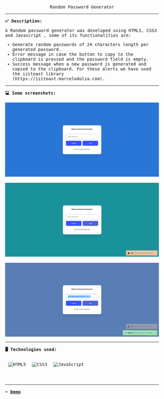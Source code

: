 <p align="center">
<br>
<samp>
    Random Password Generator
</samp>
</p>
<hr/>
<samp>
    <strong>✅ Description: </strong>
    <p>A Random password generator was developed using HTML5, CSS3 and Javascript , some of its functionalities are: </p>
	<ul>
      <li>Generate random passwords of 24 characters length per generated password.</li>
      <li>Error message in case the button to copy to the clipboard is pressed and the password field is empty.</li>
      <li>Success message when a new password is generated and copied to the clipboard. For these alerts we have used the izitoast library (https://izitoast.marcelodolza.com).</li>
    </ul>
    <hr/>
<strong>💻 Some screenshots: </strong>
<br />
<br />
<img  src="https://github.com/JPichardo99/Random-Password-Generator-Javascript/blob/master/images/img%201.png" alt="IMG 1"/> 
<br />
<br />
<img  src="https://github.com/JPichardo99/Random-Password-Generator-Javascript/blob/master/images/img%202.png" alt="IMG 2"/> 
<br />
<br />
<img  src="https://github.com/JPichardo99/Random-Password-Generator-Javascript/blob/master/images/img%203.png" alt="IMG 3"/> 
<hr/>
<strong>🖥️ Technologies used: </strong>
<br/>
<br/>
<div style="display: flex; img:first-child{margin-right: 10px;}"> 
	<img style="margin: 10px" src="https://profilinator.rishav.dev/skills-assets/html5-original-wordmark.svg" alt="HTML5" height="50" />  
	<img style="margin: 10px" src="https://profilinator.rishav.dev/skills-assets/css3-original-wordmark.svg" alt="CSS3" height="50" />  
	<img style="margin: 10px" src="https://profilinator.rishav.dev/skills-assets/javascript-original.svg" alt="JavaScript" height="50" />
</div>
<hr/>
<strong>➡️ <a href = "">Demo</a></strong>
</samp>

